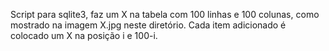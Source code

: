 Script para sqlite3, faz um X na tabela com 100 linhas e 100 colunas, como mostrado na imagem X.jpg neste diretório.
Cada item adicionado é colocado um X na posição i e 100-i.

